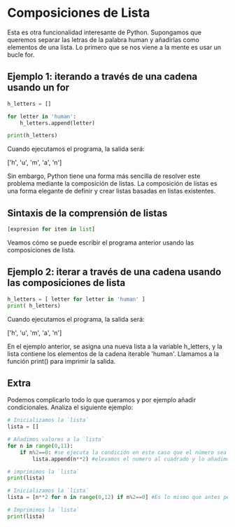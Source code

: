 # Composiciones de Lista

Esta es otra funcionalidad interesante de Python. Supongamos que queremos separar las letras de la palabra human y añadirlas como elementos de una lista. Lo primero que se nos viene a la mente es usar un bucle for.

## Ejemplo 1: iterando a través de una cadena usando un for 

```Python
h_letters = []

for letter in 'human':
    h_letters.append(letter)

print(h_letters)
```

Cuando ejecutamos el programa, la salida será:

['h', 'u', 'm', 'a', 'n']

Sin embargo, Python tiene una forma más sencilla de resolver este problema mediante la composición de listas. La composición de listas es una forma elegante de definir y crear listas basadas en listas existentes.

## Sintaxis de la comprensión de listas

```Python
[expresion for item in list]
```

Veamos cómo se puede escribir el programa anterior usando las composiciones de lista.

## Ejemplo 2: iterar a través de una cadena usando las composiciones de lista

```Python
h_letters = [ letter for letter in 'human' ]
print( h_letters)
```
Cuando ejecutamos el programa, la salida será:

['h', 'u', 'm', 'a', 'n']

En el ejemplo anterior, se asigna una nueva lista a la variable h_letters, y la lista contiene los elementos de la cadena iterable 'human'. Llamamos a la función print() para imprimir la salida.

## Extra

Podemos complicarlo todo lo que queramos y por ejemplo añadir condicionales. Analiza el siguiente ejemplo:

```Python
# Inicializamos la `lista`
lista = []

# Añadimos valores a la `lista`
for n in range(0,11):
    if n%2==0: #se ejecuta la condición en este caso que el número sea par
        lista.append(n**2) #elevamos el numero al cuadrado y lo añadimos a la lista

# imprimimos la `lista`
print(lista)

# Inicializamos la `lista`
lista = [n**2 for n in range(0,12) if n%2==0] #Es lo mismo que antes pero en una sola linea

# Imprimimos la `lista`
print(lista)
```